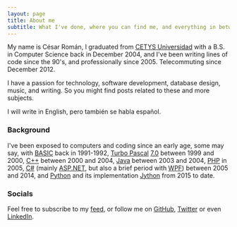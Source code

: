 ```yaml
---
layout: page
title: About me
subtitle: What I've done, where you can find me, and everything in between.
---
```


My name is César Román, I graduated from [CETYS Universidad](https://www.cetys.mx/campus-mexicali/) with a B.S. in Computer Science back in December 2004, and I've been writing lines of code since the 90's, and professionally since 2005. Telecommuting since December 2012.

I have a passion for technology, software development, database design, music, and writing. So you might find posts related to these and more subjects.

I will write in English, pero también se habla español.

### Background

I've been exposed to computers and coding since an early age, some may say, with [BASIC](https://en.wikipedia.org/wiki/BASIC) back in 1991-1992, [Turbo Pascal](https://en.wikipedia.org/wiki/Turbo_Pascal) [7.0](https://en.wikipedia.org/wiki/Turbo_Pascal#Version_7.0) between 1999 and 2000, [C++](https://en.wikipedia.org/wiki/C%2B%2B) between 2000 and 2004, [Java](https://en.wikipedia.org/wiki/Java_(programming_language)) between 2003 and 2004, [PHP](https://en.wikipedia.org/wiki/PHP) in 2005, [C#](https://en.wikipedia.org/wiki/C_Sharp_(programming_language)) (mainly [ASP.NET](https://en.wikipedia.org/wiki/ASP.NET), but also a brief period with [WPF](https://en.wikipedia.org/wiki/Windows_Presentation_Foundation)) between 2005 and 2014, and [Python](https://en.wikipedia.org/wiki/Python_(programming_language)) and its implementation [Jython](https://en.wikipedia.org/wiki/Jython) from 2015 to date.

### Socials

Feel free to subscribe to my [feed](/feed.xml), or follow me on [GitHub](https://github.com/thecesrom), [Twitter](https://twitter.com/thecesrom) or even [LinkedIn](https://www.linkedin.com/in/cesrom/).